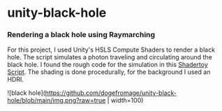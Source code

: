 # unity-black-hole
### Rendering a black hole using Raymarching

For this project, I used Unity's HSLS Compute Shaders to render a black hole. The script simulates a photon traveling and circulating around the black hole. I found the rough code for the simulation in this [Shadertoy Script](https://www.shadertoy.com/view/wdt3zM). The shading is done procedurally, for the background I used an HDRI.

![black hole](https://github.com/dogefromage/unity-black-hole/blob/main/img.png?raw=true | width=100)
